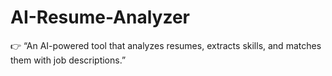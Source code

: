 # AI-Resume-Analyzer
👉 “An AI-powered tool that analyzes resumes, extracts skills, and matches them with job descriptions.”
